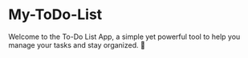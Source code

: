 # My-ToDo-List
Welcome to the To-Do List App, a simple yet powerful tool to help you manage your tasks and stay organized. 📃
